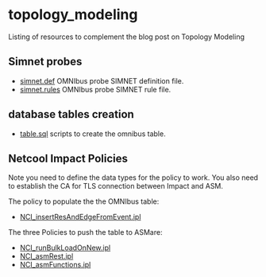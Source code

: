 # topology_modeling
Listing of resources to complement the blog post on Topology Modeling

## Simnet probes

- [simnet.def](./simnet.def)  OMNIbus probe SIMNET definition file.
- [simnet.rules](./simnet.rules)  OMNIbus probe SIMNET rule file.

## database tables creation

- [table.sql](./table.sql) scripts to create the omnibus table.


## Netcool Impact Policies

Note you need to define the data types for the policy to work.
You also need to establish the CA for TLS connection between Impact and ASM.

The policy to populate the the OMNIbus table:
- [NCI_insertResAndEdgeFromEvent.ipl](./NCI_insertResAndEdgeFromEvent.ipl)

The three Policies to push the table to ASMare:
- [NCI_runBulkLoadOnNew.ipl](./NCI_runBulkLoadOnNew.ipl)
- [NCI_asmRest.ipl](./NCI_asmRest.ipl)
- [NCI_asmFunctions.ipl](./NCI_asmFunctions.ipl)